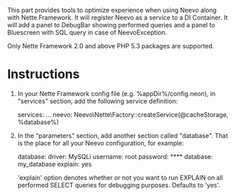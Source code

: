 This part provides tools to optimize experience when using Neevo along
with Nette Framework. It will register Neevo as a service to a DI Container.
It will add a panel to DebugBar showing performed queries and a panel to
Bluescreen with SQL query in case of NeevoException.

Only Nette Framework 2.0 and above PHP 5.3 packages are supported.

Instructions
============

1.  In your Nette Framework config file (e.g. %appDir%/config.neon),
    in "services" section, add the following service definition:

	services:
		...
		neevo: Neevo\Nette\Factory::createService(@cacheStorage, %database%)


2.  In the "parameters" section, add another section called "database".
    That is the place for all your Neevo configuration, for example:

	database:
		driver: MySQLi
		username: root
		password: ****
		database: my_database
		explain: yes

    'explain' option denotes whether or not you want to run EXPLAIN on all
    performed SELECT queries for debugging purposes. Defaults to 'yes'.
